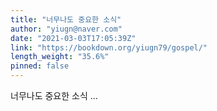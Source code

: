 ```yaml
---
title: "너무나도 중요한 소식"
author: "yiugn@naver.com"
date: "2021-03-03T17:05:39Z"
link: "https://bookdown.org/yiugn79/gospel/"
length_weight: "35.6%"
pinned: false
---
```


너무나도 중요한 소식 ...

